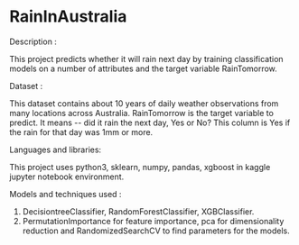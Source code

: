 # RainInAustralia


Description :

This project predicts whether it will rain next day  by training classification models on a number of attributes and the target variable RainTomorrow.

Dataset :

This dataset contains about 10 years of daily weather observations from many locations across Australia.
RainTomorrow is the target variable to predict. It means -- did it rain the next day, Yes or No? This column is Yes if the rain for that day was 1mm or more.

Languages and libraries:

This project uses python3, sklearn, numpy, pandas, xgboost in kaggle jupyter notebook environment.

Models and techniques used :
 1. DecisiontreeClassifier, RandomForestClassifier, XGBClassifier.
 2. PermutationImportance for feature importance, pca for dimensionality reduction and RandomizedSearchCV to find parameters for the models.
